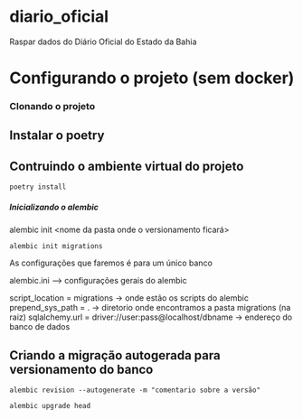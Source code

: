 # diario_oficial
Raspar dados do Diário Oficial do Estado da Bahia

# Configurando o projeto (sem docker)

### Clonando o projeto

## Instalar o poetry

## Contruindo o ambiente virtual do projeto

```
poetry install
```

##### Inicializando o alembic

alembic init <nome da pasta onde o versionamento ficará>

```
alembic init migrations
```

As configurações que faremos é para um único banco

alembic.ini --> configurações gerais do alembic

script_location = migrations -> onde estão os scripts do alembic
prepend_sys_path = . -> diretorio onde encontramos a pasta migrations (na raiz)
sqlalchemy.url = driver://user:pass@localhost/dbname -> endereço do banco de dados

## Criando a migração autogerada para versionamento do banco

```
alembic revision --autogenerate -m "comentario sobre a versão"

alembic upgrade head
```
